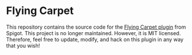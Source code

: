 # Flying Carpet

This repository contains the source code for the
[Flying Carpet plugin](https://www.spigotmc.org/resources/flying-carpet.3801/)
from Spigot. This project is no longer maintained. However, it is MIT licensed.
Therefore, feel free to update, modify, and hack on this plugin in any way
that you wish!
